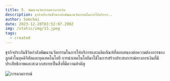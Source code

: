 ```yaml
---
title: 5. พัฒนานวัตกรรมทางการเงิน
description: ธุรกิจประกันชีวิตกำลังพัฒนานวัตกรรมในการให้บริการ..
author: Somchai
date: 2023-12-28T03:52:07.290Z
img: /static/img/13.jpeg
tags:
  - created
---
```


ธุรกิจประกันชีวิตกำลังพัฒนานวัตกรรมในการให้บริการและผลิตภัณฑ์ที่ตอบสนองต่อความต้องการของลูกค้าในยุคดิจิทัลและยุคเทคโนโลยี การนำเทคโนโลยีมาใช้ในการสร้างประสบการณ์ทางการเงินที่มีประสิทธิภาพและสะดวกสบายเป็นสิ่งที่มีความสำคัญ

![การคาดการณ์](/static/img/13.jpeg "พัฒนานวัตกรรม")